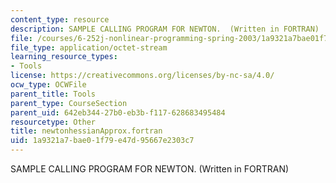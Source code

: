 ```yaml
---
content_type: resource
description: SAMPLE CALLING PROGRAM FOR NEWTON.  (Written in FORTRAN)
file: /courses/6-252j-nonlinear-programming-spring-2003/1a9321a7bae01f79e47d95667e2303c7_newtonhessianApprox.fortran
file_type: application/octet-stream
learning_resource_types:
- Tools
license: https://creativecommons.org/licenses/by-nc-sa/4.0/
ocw_type: OCWFile
parent_title: Tools
parent_type: CourseSection
parent_uid: 642eb344-27b0-eb3b-f117-628683495484
resourcetype: Other
title: newtonhessianApprox.fortran
uid: 1a9321a7-bae0-1f79-e47d-95667e2303c7
---
```

SAMPLE CALLING PROGRAM FOR NEWTON.  (Written in FORTRAN)